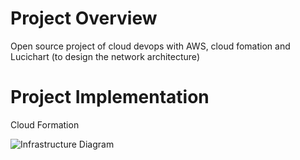 # Project Overview
Open source project of cloud devops with AWS, cloud fomation and Lucichart (to design the network architecture)
 
 
# Project Implementation
 
Cloud Formation
 
 ![Infrastructure Diagram](https://user-images.githubusercontent.com/50584494/84711335-5cff9480-af66-11ea-9859-88fa17e2a7c9.png)

